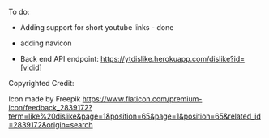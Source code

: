 
To do:
- Adding support for short youtube links - done
- adding navicon



- Back end API endpoint:
https://ytdislike.herokuapp.com/dislike?id=[vidid]



Copyrighted Credit:

Icon made by Freepik
https://www.flaticon.com/premium-icon/feedback_2839172?term=like%20dislike&page=1&position=65&page=1&position=65&related_id=2839172&origin=search